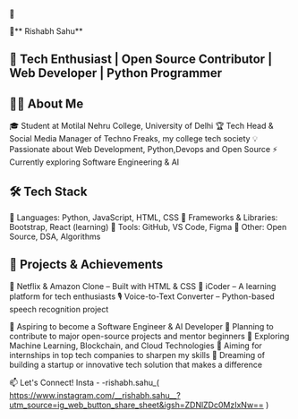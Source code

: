🚀

📌**  Rishabh Sahu**

🚀 Tech Enthusiast | Open Source Contributor | Web Developer | Python Programmer
---------------------------------------------------------------------------------

👨‍💻 About Me
--------------
🎓 Student at Motilal Nehru College, University of Delhi
🏆 Tech Head & Social Media Manager of Techno Freaks, my college tech society
💡 Passionate about Web Development, Python,Devops and Open Source
⚡ Currently exploring Software Engineering & AI

🛠 Tech Stack
--------------  
🔹 Languages: Python, JavaScript, HTML, CSS
🔹 Frameworks & Libraries: Bootstrap, React (learning)
🔹 Tools: GitHub, VS Code, Figma
🔹 Other: Open Source, DSA, Algorithms

📌 Projects & Achievements
---------------------------
🚀 Netflix & Amazon Clone – Built with HTML & CSS
📢 iCoder – A learning platform for tech enthusiasts
🎙 Voice-to-Text Converter – Python-based speech recognition project 

🔹 Aspiring to become a Software Engineer & AI Developer
🔹 Planning to contribute to major open-source projects and mentor beginners
🔹 Exploring Machine Learning, Blockchain, and Cloud Technologies
🔹 Aiming for internships in top tech companies to sharpen my skills
🔹 Dreaming of building a startup or innovative tech solution that makes a difference




📫 Let's Connect! 
Insta - -rishabh.sahu_( https://www.instagram.com/__rishabh.sahu__?utm_source=ig_web_button_share_sheet&igsh=ZDNlZDc0MzIxNw== )



